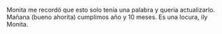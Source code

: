 Monita me recordó que esto solo tenía una palabra y quería actualizarlo. Mañana (bueno ahorita) cumplimos año y 10 meses. Es una locura, ily Monita.